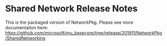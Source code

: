 # Shared Network Release Notes

This is the packaged version of NetworkPkg. Please see more documentation here:
<https://github.com/microsoft/mu_basecore/tree/release/201911/NetworkPkg/SharedNetworking>
